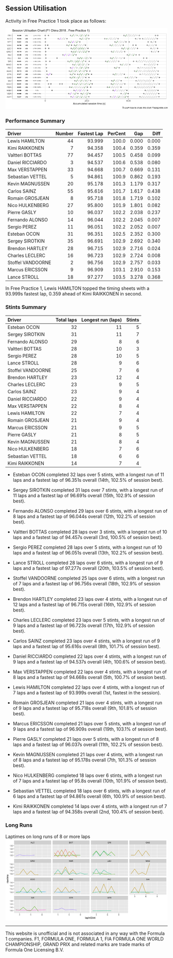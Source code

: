 ## Session Utilisation

Activity in Free Practice 1 took place as follows:

![](images/f1_2018_chn_P1-utilisation-1.png)<!-- -->

### Performance Summary

| Driver            | Number | Fastest Lap | PerCent |   Gap |  Diff |
| :---------------- | -----: | ----------: | ------: | ----: | ----: |
| Lewis HAMILTON    |     44 |      93.999 |   100.0 | 0.000 | 0.000 |
| Kimi RAIKKONEN    |      7 |      94.358 |   100.4 | 0.359 | 0.359 |
| Valtteri BOTTAS   |     77 |      94.457 |   100.5 | 0.458 | 0.099 |
| Daniel RICCIARDO  |      3 |      94.537 |   100.6 | 0.538 | 0.080 |
| Max VERSTAPPEN    |     33 |      94.668 |   100.7 | 0.669 | 0.131 |
| Sebastian VETTEL  |      5 |      94.861 |   100.9 | 0.862 | 0.193 |
| Kevin MAGNUSSEN   |     20 |      95.178 |   101.3 | 1.179 | 0.317 |
| Carlos SAINZ      |     55 |      95.616 |   101.7 | 1.617 | 0.438 |
| Romain GROSJEAN   |      8 |      95.718 |   101.8 | 1.719 | 0.102 |
| Nico HULKENBERG   |     27 |      95.800 |   101.9 | 1.801 | 0.082 |
| Pierre GASLY      |     10 |      96.037 |   102.2 | 2.038 | 0.237 |
| Fernando ALONSO   |     14 |      96.044 |   102.2 | 2.045 | 0.007 |
| Sergio PEREZ      |     11 |      96.051 |   102.2 | 2.052 | 0.007 |
| Esteban OCON      |     31 |      96.351 |   102.5 | 2.352 | 0.300 |
| Sergey SIROTKIN   |     35 |      96.691 |   102.9 | 2.692 | 0.340 |
| Brendon HARTLEY   |     28 |      96.715 |   102.9 | 2.716 | 0.024 |
| Charles LECLERC   |     16 |      96.723 |   102.9 | 2.724 | 0.008 |
| Stoffel VANDOORNE |      2 |      96.756 |   102.9 | 2.757 | 0.033 |
| Marcus ERICSSON   |      9 |      96.909 |   103.1 | 2.910 | 0.153 |
| Lance STROLL      |     18 |      97.277 |   103.5 | 3.278 | 0.368 |

In Free Practice 1, Lewis HAMILTON topped the timing sheets with a
93.999s fastest lap, 0.359 ahead of Kimi RAIKKONEN in second.

### Stints Summary

| Driver            | Total laps | Longest run (laps) | Stints |
| :---------------- | ---------: | -----------------: | -----: |
| Esteban OCON      |         32 |                 11 |      5 |
| Sergey SIROTKIN   |         31 |                 11 |      7 |
| Fernando ALONSO   |         29 |                  8 |      6 |
| Valtteri BOTTAS   |         28 |                 10 |      3 |
| Sergio PEREZ      |         28 |                 10 |      5 |
| Lance STROLL      |         28 |                  9 |      6 |
| Stoffel VANDOORNE |         25 |                  7 |      6 |
| Brendon HARTLEY   |         23 |                 12 |      4 |
| Charles LECLERC   |         23 |                  9 |      5 |
| Carlos SAINZ      |         23 |                  9 |      4 |
| Daniel RICCIARDO  |         22 |                  9 |      4 |
| Max VERSTAPPEN    |         22 |                  8 |      4 |
| Lewis HAMILTON    |         22 |                  7 |      4 |
| Romain GROSJEAN   |         21 |                  9 |      4 |
| Marcus ERICSSON   |         21 |                  9 |      5 |
| Pierre GASLY      |         21 |                  8 |      5 |
| Kevin MAGNUSSEN   |         21 |                  8 |      4 |
| Nico HULKENBERG   |         18 |                  7 |      6 |
| Sebastian VETTEL  |         18 |                  6 |      6 |
| Kimi RAIKKONEN    |         14 |                  7 |      4 |

  - Esteban OCON completed 32 laps over 5 stints, with a longest run of
    11 laps and a fastest lap of 96.351s overall (14th, 102.5% of
    session best).

  - Sergey SIROTKIN completed 31 laps over 7 stints, with a longest run
    of 11 laps and a fastest lap of 96.691s overall (15th, 102.9% of
    session best).

  - Fernando ALONSO completed 29 laps over 6 stints, with a longest run
    of 8 laps and a fastest lap of 96.044s overall (12th, 102.2% of
    session best).

  - Valtteri BOTTAS completed 28 laps over 3 stints, with a longest run
    of 10 laps and a fastest lap of 94.457s overall (3rd, 100.5% of
    session best).

  - Sergio PEREZ completed 28 laps over 5 stints, with a longest run of
    10 laps and a fastest lap of 96.051s overall (13th, 102.2% of
    session best).

  - Lance STROLL completed 28 laps over 6 stints, with a longest run of
    9 laps and a fastest lap of 97.277s overall (20th, 103.5% of session
    best).

  - Stoffel VANDOORNE completed 25 laps over 6 stints, with a longest
    run of 7 laps and a fastest lap of 96.756s overall (18th, 102.9% of
    session best).

  - Brendon HARTLEY completed 23 laps over 4 stints, with a longest run
    of 12 laps and a fastest lap of 96.715s overall (16th, 102.9% of
    session best).

  - Charles LECLERC completed 23 laps over 5 stints, with a longest run
    of 9 laps and a fastest lap of 96.723s overall (17th, 102.9% of
    session best).

  - Carlos SAINZ completed 23 laps over 4 stints, with a longest run of
    9 laps and a fastest lap of 95.616s overall (8th, 101.7% of session
    best).

  - Daniel RICCIARDO completed 22 laps over 4 stints, with a longest run
    of 9 laps and a fastest lap of 94.537s overall (4th, 100.6% of
    session best).

  - Max VERSTAPPEN completed 22 laps over 4 stints, with a longest run
    of 8 laps and a fastest lap of 94.668s overall (5th, 100.7% of
    session best).

  - Lewis HAMILTON completed 22 laps over 4 stints, with a longest run
    of 7 laps and a fastest lap of 93.999s overall (1st, fastest in the
    session).

  - Romain GROSJEAN completed 21 laps over 4 stints, with a longest run
    of 9 laps and a fastest lap of 95.718s overall (9th, 101.8% of
    session best).

  - Marcus ERICSSON completed 21 laps over 5 stints, with a longest run
    of 9 laps and a fastest lap of 96.909s overall (19th, 103.1% of
    session best).

  - Pierre GASLY completed 21 laps over 5 stints, with a longest run of
    8 laps and a fastest lap of 96.037s overall (11th, 102.2% of session
    best).

  - Kevin MAGNUSSEN completed 21 laps over 4 stints, with a longest run
    of 8 laps and a fastest lap of 95.178s overall (7th, 101.3% of
    session best).

  - Nico HULKENBERG completed 18 laps over 6 stints, with a longest run
    of 7 laps and a fastest lap of 95.8s overall (10th, 101.9% of
    session best).

  - Sebastian VETTEL completed 18 laps over 6 stints, with a longest run
    of 6 laps and a fastest lap of 94.861s overall (6th, 100.9% of
    session best).

  - Kimi RAIKKONEN completed 14 laps over 4 stints, with a longest run
    of 7 laps and a fastest lap of 94.358s overall (2nd, 100.4% of
    session best).

### Long Runs

Laptimes on long runs of 8 or more laps
![](images/f1_2018_chn_P1-longruntimes-1.png)<!-- -->

-----

This website is unofficial and is not associated in any way with the
Formula 1 companies. F1, FORMULA ONE, FORMULA 1, FIA FORMULA ONE WORLD
CHAMPIONSHIP, GRAND PRIX and related marks are trade marks of Formula
One Licensing B.V.

